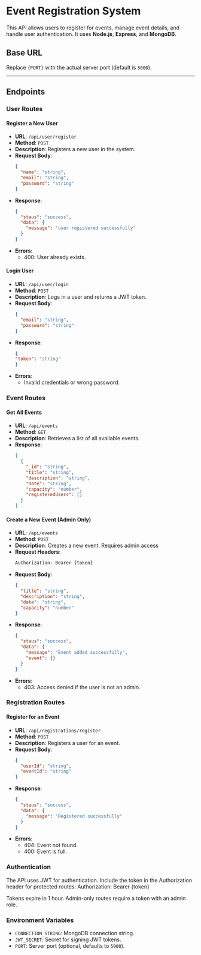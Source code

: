 # Event Registration System

This API allows users to register for events, manage event details, and handle user authentication. It uses **Node.js**, **Express**, and **MongoDB**.

## Base URL

Replace `{PORT}` with the actual server port (default is `5000`).

---

## Endpoints

### User Routes

#### Register a New User

- **URL**: `/api/user/register`
- **Method**: `POST`
- **Description**: Registers a new user in the system.
- **Request Body**:
  ```json
  {
    "name": "string",
    "email": "string",
    "password": "string"
  }
- **Response**:
  ```json
  {
    "staus": "success",
    "data": {
      "message": "user registered successfully"
    }
  }
- **Errors**:
  - 400: User already exists.
#### Login User
- **URL**: `/api/user/login`
- **Method**: `POST`
- **Description**: Logs in a user and returns a JWT token.
- **Request Body**:
  ```json
  {
    "email": "string",
    "password": "string"
  }
- **Response**:
  ```json
  {
  "token": "string"
  }
- **Errors**:
  - Invalid credentials or wrong password.
### Event Routes
#### Get All Events
- **URL**: `/api/events`
- **Method**: `GET`
- **Description**: Retrieves a list of all available events.
- **Response**:
  ```json
  [
    {
      "_id": "string",
      "title": "string",
      "description": "string",
      "date": "string",
      "capacity": "number",
      "registeredUsers": []
    }
  ]
#### Create a New Event (Admin Only)
- **URL**: `/api/events`
- **Method**: `POST`
- **Description**: Creates a new event. Requires admin access
- **Request Headers**:
  ```css
  Authorization: Bearer {token}
- **Request Body**:
  ```json
  {
    "title": "string",
    "description": "string",
    "date": "string",
    "capacity": "number"
  } 
- **Response**:
  ```json
  {
    "staus": "success",
    "data": {
      "message": "Event added successfully",
      "event": {}
    }
  }
- **Errors**:
  - 403: Access denied if the user is not an admin.
### Registration Routes
#### Register for an Event
- **URL**: `/api/registrations/register`
- **Method**: `POST`
- **Description**: Registers a user for an event.
- **Request Body**:
  ```json
  {
    "userId": "string",
    "eventId": "string"
  }
- **Response**:
  ```json
  {
    "staus": "success",
    "data": {
      "message": "Registered successfully"
    }
  }
- **Errors**:
  - 404: Event not found.
  - 400: Event is full.

### Authentication
The API uses JWT for authentication. Include the token in the Authorization header for protected routes: Authorization: Bearer {token}

Tokens expire in 1 hour. Admin-only routes require a token with an admin role.

### Environment Variables
- `CONNECTION_STRING`: MongoDB connection string.
- `JWT_SECRET`: Secret for signing JWT tokens.
- `PORT`: Server port (optional, defaults to `5000`).

